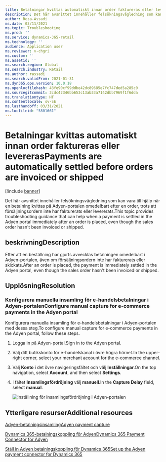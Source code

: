 ```yaml
---
title: Betalningar kvittas automatiskt innan order faktureras eller levereras
description: Det här avsnittet innehåller felsökningsvägledning som kan vara till hjälp när en betalning kvittas på Adyen-portalen omedelbart efter en order, trots att försäljningsordern inte har fakturerats eller levererats.
author: Reza-Assadi
ms.date: 03/11/2021
ms.topic: Troubleshooting
ms.prod: ''
ms.service: dynamics-365-retail
ms.technology: ''
audience: Application user
ms.reviewer: v-chgri
ms.custom: ''
ms.assetid: ''
ms.search.region: Global
ms.search.industry: Retail
ms.author: rassadi
ms.search.validFrom: 2021-01-31
ms.dyn365.ops.version: 10.0.18
ms.openlocfilehash: 43fe90cf99ddbe42dc89685e7fc747ded5a285c0
ms.sourcegitcommit: 3cdc42346bb653c13ab33a7142dbb7969f1f6dda
ms.translationtype: HT
ms.contentlocale: sv-SE
ms.lasthandoff: 03/31/2021
ms.locfileid: "5801661"
---
```

# <a name="payments-are-automatically-settled-before-orders-are-invoiced-or-shipped"></a><span data-ttu-id="a251a-103">Betalningar kvittas automatiskt innan order faktureras eller levereras</span><span class="sxs-lookup"><span data-stu-id="a251a-103">Payments are automatically settled before orders are invoiced or shipped</span></span>

[!include [banner](../../includes/banner.md)]

<span data-ttu-id="a251a-104">Det här avsnittet innehåller felsökningsvägledning som kan vara till hjälp när en betalning kvittas på Adyen-portalen omedelbart efter en order, trots att försäljningsordern inte har fakturerats eller levererats.</span><span class="sxs-lookup"><span data-stu-id="a251a-104">This topic provides troubleshooting guidance that can help when a payment is settled in the Adyen portal immediately after an order is placed, even though the sales order hasn't been invoiced or shipped.</span></span>

## <a name="description"></a><span data-ttu-id="a251a-105">beskrivning</span><span class="sxs-lookup"><span data-stu-id="a251a-105">Description</span></span>

<span data-ttu-id="a251a-106">Efter att en beställning har gjorts avvecklas betalningen omedelbart i Adyen-portalen, även om försäljningsordern inte har fakturerats eller skickats.</span><span class="sxs-lookup"><span data-stu-id="a251a-106">After an order is placed, the payment is immediately settled in the Adyen portal, even though the sales order hasn't been invoiced or shipped.</span></span>

## <a name="resolution"></a><span data-ttu-id="a251a-107">Upplösning</span><span class="sxs-lookup"><span data-stu-id="a251a-107">Resolution</span></span>

### <a name="configure-manual-capture-for-e-commerce-payments-in-the-adyen-portal"></a><span data-ttu-id="a251a-108">Konfigurera manuella insamling för e-handelsbetalningar i Adyen-portalen</span><span class="sxs-lookup"><span data-stu-id="a251a-108">Configure manual capture for e-commerce payments in the Adyen portal</span></span>

<span data-ttu-id="a251a-109">Konfigurera manuella insamling för e-handelsbetalningar i Adyen-portalen med dessa steg.</span><span class="sxs-lookup"><span data-stu-id="a251a-109">To configure manual capture for e-commerce payments in the Adyen portal, follow these steps.</span></span>

1. <span data-ttu-id="a251a-110">Logga in på Adyen-portal.</span><span class="sxs-lookup"><span data-stu-id="a251a-110">Sign in to the Adyen portal.</span></span>
1. <span data-ttu-id="a251a-111">Välj ditt butikskonto för e-handelskanal i övre högra hörnet.</span><span class="sxs-lookup"><span data-stu-id="a251a-111">In the upper-right corner, select your merchant account for the e-commerce channel.</span></span>
1. <span data-ttu-id="a251a-112">Välj **Konto** i det övre navigeringsfältet och välj **Inställningar**.</span><span class="sxs-lookup"><span data-stu-id="a251a-112">On the top navigation, select **Account**, and then select **Settings**.</span></span>
1. <span data-ttu-id="a251a-113">I fältet **Insamlingsfördröjning** välj **manuell**.</span><span class="sxs-lookup"><span data-stu-id="a251a-113">In the **Capture Delay** field, select **manual**.</span></span>

    ![Inställning för insamlingsfördröjning i Adyen-portalen](media/adyen-capture-delay.jpg)

## <a name="additional-resources"></a><span data-ttu-id="a251a-115">Ytterligare resurser</span><span class="sxs-lookup"><span data-stu-id="a251a-115">Additional resources</span></span>

[<span data-ttu-id="a251a-116">Adyen-betalningsinsamling</span><span class="sxs-lookup"><span data-stu-id="a251a-116">Adyen payment capture</span></span>](https://docs.adyen.com/point-of-sale/capturing-payments)

[<span data-ttu-id="a251a-117">Dynamics 365-betalningskoppling för Adyen</span><span class="sxs-lookup"><span data-stu-id="a251a-117">Dynamics 365 Payment Connector for Adyen</span></span>](../dev-itpro/adyen-connector.md)

[<span data-ttu-id="a251a-118">Ställ in Adyen betalningskoppling för Dynamics 365</span><span class="sxs-lookup"><span data-stu-id="a251a-118">Set up the Adyen payment connector for Dynamics 365</span></span>](https://docs.adyen.com/plugins/microsoft-dynamics)
